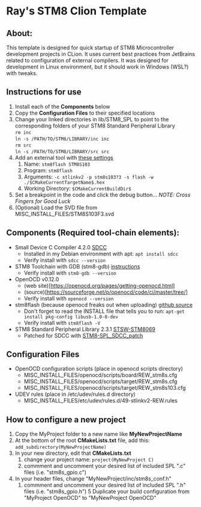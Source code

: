 # Ray's STM8 Clion Template

## About:
This template is designed for quick startup of STM8 Microcontroller development projects in CLion. It uses current best
practices from JetBrains related to configuration of external compilers. It was designed for development in Linux environment,
but it should work in Windows (WSL?) with tweaks.

## Instructions for use
1. Install each of the **Components** below
2. Copy the **Configuration Files** to their specified locations
3. Change your linked directories in lib/STM8_SPL to point to the corresponding folders of your STM8 Standard Peripheral Library <br>
`rm inc` <br>
`ln -s /PATH/TO/STM8/LIBRARY/inc inc` <br>
`rm src` <br>
`ln -s /PATH/TO/STM8/LIBRARY/src src` <br>
4. Add an external tool with [these settings](./MISC_INSTALL_FILES/stm8flash.png)
   1. Name: `stm8flash STM8S103`
   2. Program: `stm8flash`
   3. Arguments: `-c stlinkv2 -p stm8s103?3 -s flash -w ./$CMakeCurrentTargetName$.hex`
   4. Working Directory: `$CMakeCurrentBuildDir$`
5. Set a breakpoint in the code and click the debug button... *NOTE: Cross Fingers for Good Luck*
5. (Optional) Load the SVD file from MISC_INSTALL_FILES/STM8S103F3.svd

## Components (Required tool-chain elements):
* Small Device C Compiler 4.2.0 [SDCC](https://sdcc.sourceforge.net/)
  * Installed in my Debian environment with apt: `apt install sdcc`
  * Verify install with `sdcc --version`
* STM8 Toolchain with GDB (stm8-gdb) [instructions](https://stm8-binutils-gdb.sourceforge.io/)
  * Verify install with `stm8-gdb --version`
* OpenOCD v0.12.0
  * (web site)[https://openocd.org/pages/getting-openocd.html]
  * (source)[https://sourceforge.net/p/openocd/code/ci/master/tree/]
  * Verify install with `openocd --version`
* stm8flash (because openocd freaks out when uploading) [github source](https://github.com/vdudouyt/stm8flash)
  * Don't forget to read the INSTALL file that tells you to run: `apt-get install pkg-config libusb-1.0-0-dev`
  * Verify install with `stm8flash -V`
* STM8 Standard Peripheral Library 2.3.1 [STSW-STM8069](https://www.st.com/en/embedded-software/stsw-stm8069.html)
  * Patched for SDCC with [STM8-SPL_SDCC_patch](https://github.com/gicking/STM8-SPL_SDCC_patch)

## Configuration Files
* OpenOCD configuration scripts (place in openocd scripts directory)
  * MISC_INSTALL_FILES/openocd/scripts/board/REW_stm8s.cfg
  * MISC_INSTALL_FILES/openocd/scripts/target/REW_stm8s.cfg
  * MISC_INSTALL_FILES/openocd/scripts/target/REW_stm8s103.cfg
* UDEV rules (place in /etc/udev/rules.d directory)
  * MISC_INSTALL_FILES/etc/udev/rules.d/49-stlinkv2-REW.rules

## How to configure a new project ##
1. Copy the MyProject folder to a new name like **MyNewProjectName**
2. At the bottom of the root **CMakeLists.txt** file, add this: `add_subdirectory(MyNewProjectName)`
3. In your new directory, edit that **CMakeLists.txt**
   1. change your project name: `project(MyNewProject C)` 
   2. commment and uncomment your desired list of included SPL ".c" files (i.e. "stm8s_gpio.c")
4. In your header files, change "MyNewProject/inc/stm8s_conf.h"
   1. commment and uncomment your desired list of included SPL ".h" files (i.e. "stm8s_gpio.h")
5 Duplicate your build configuration from "MyProject OpenOCD" to "MyNewProject OpenOCD"

